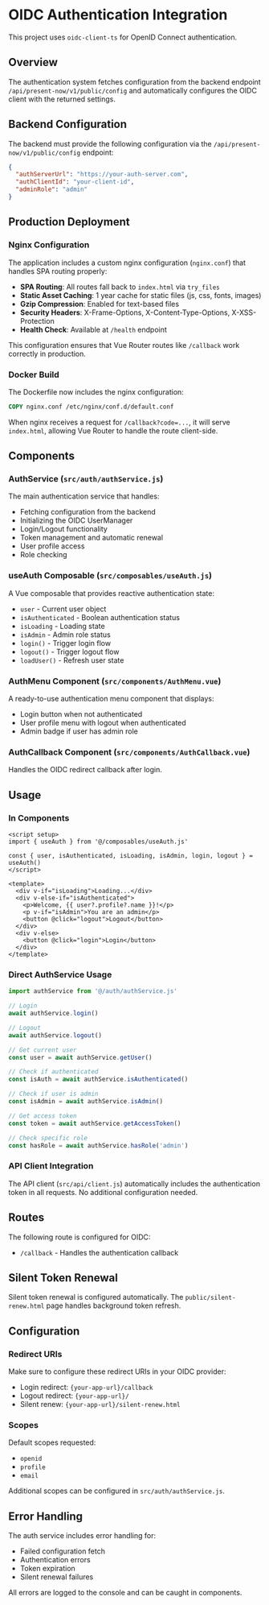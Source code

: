 # OIDC Authentication Integration

This project uses `oidc-client-ts` for OpenID Connect authentication.

## Overview

The authentication system fetches configuration from the backend endpoint `/api/present-now/v1/public/config` and automatically configures the OIDC client with the returned settings.

## Backend Configuration

The backend must provide the following configuration via the `/api/present-now/v1/public/config` endpoint:

```json
{
  "authServerUrl": "https://your-auth-server.com",
  "authClientId": "your-client-id",
  "adminRole": "admin"
}
```

## Production Deployment

### Nginx Configuration

The application includes a custom nginx configuration (`nginx.conf`) that handles SPA routing properly:

- **SPA Routing**: All routes fall back to `index.html` via `try_files`
- **Static Asset Caching**: 1 year cache for static files (js, css, fonts, images)
- **Gzip Compression**: Enabled for text-based files
- **Security Headers**: X-Frame-Options, X-Content-Type-Options, X-XSS-Protection
- **Health Check**: Available at `/health` endpoint

This configuration ensures that Vue Router routes like `/callback` work correctly in production.

### Docker Build

The Dockerfile now includes the nginx configuration:
```dockerfile
COPY nginx.conf /etc/nginx/conf.d/default.conf
```

When nginx receives a request for `/callback?code=...`, it will serve `index.html`, allowing Vue Router to handle the route client-side.

## Components

### AuthService (`src/auth/authService.js`)

The main authentication service that handles:
- Fetching configuration from the backend
- Initializing the OIDC UserManager
- Login/Logout functionality
- Token management and automatic renewal
- User profile access
- Role checking

### useAuth Composable (`src/composables/useAuth.js`)

A Vue composable that provides reactive authentication state:
- `user` - Current user object
- `isAuthenticated` - Boolean authentication status
- `isLoading` - Loading state
- `isAdmin` - Admin role status
- `login()` - Trigger login flow
- `logout()` - Trigger logout flow
- `loadUser()` - Refresh user state

### AuthMenu Component (`src/components/AuthMenu.vue`)

A ready-to-use authentication menu component that displays:
- Login button when not authenticated
- User profile menu with logout when authenticated
- Admin badge if user has admin role

### AuthCallback Component (`src/components/AuthCallback.vue`)

Handles the OIDC redirect callback after login.

## Usage

### In Components

```vue
<script setup>
import { useAuth } from '@/composables/useAuth.js'

const { user, isAuthenticated, isLoading, isAdmin, login, logout } = useAuth()
</script>

<template>
  <div v-if="isLoading">Loading...</div>
  <div v-else-if="isAuthenticated">
    <p>Welcome, {{ user?.profile?.name }}!</p>
    <p v-if="isAdmin">You are an admin</p>
    <button @click="logout">Logout</button>
  </div>
  <div v-else>
    <button @click="login">Login</button>
  </div>
</template>
```

### Direct AuthService Usage

```javascript
import authService from '@/auth/authService.js'

// Login
await authService.login()

// Logout
await authService.logout()

// Get current user
const user = await authService.getUser()

// Check if authenticated
const isAuth = await authService.isAuthenticated()

// Check if user is admin
const isAdmin = await authService.isAdmin()

// Get access token
const token = await authService.getAccessToken()

// Check specific role
const hasRole = await authService.hasRole('admin')
```

### API Client Integration

The API client (`src/api/client.js`) automatically includes the authentication token in all requests. No additional configuration needed.

## Routes

The following route is configured for OIDC:
- `/callback` - Handles the authentication callback

## Silent Token Renewal

Silent token renewal is configured automatically. The `public/silent-renew.html` page handles background token refresh.

## Configuration

### Redirect URIs

Make sure to configure these redirect URIs in your OIDC provider:
- Login redirect: `{your-app-url}/callback`
- Logout redirect: `{your-app-url}/`
- Silent renew: `{your-app-url}/silent-renew.html`

### Scopes

Default scopes requested:
- `openid`
- `profile`
- `email`

Additional scopes can be configured in `src/auth/authService.js`.

## Error Handling

The auth service includes error handling for:
- Failed configuration fetch
- Authentication errors
- Token expiration
- Silent renewal failures

All errors are logged to the console and can be caught in components.
